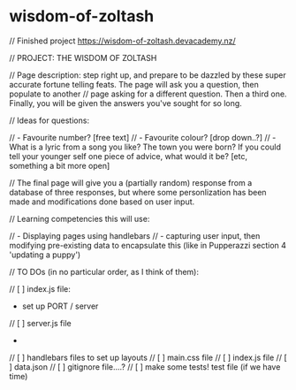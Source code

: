 # wisdom-of-zoltash

// Finished project https://wisdom-of-zoltash.devacademy.nz/

// PROJECT: THE WISDOM OF ZOLTASH

//  Page description: step right up, and prepare to be dazzled by these super accurate fortune telling feats. The page will ask you a question, then populate to another
// page asking for a different question. Then a third one. Finally, you will be given the answers you've sought for so long.

// Ideas for questions:

// - Favourite number? [free text]
// - Favourite colour? [drop down..?]
// - What is a lyric from a song you like? The town you were born? If you could tell your younger self one piece of advice, what would it be? [etc, something a bit more open]

// The final page will give you a (partially random) response from a database of three responses, but where some personlization has been made and modifications done based on user input.

// Learning competencies this will use:

// - Displaying pages using handlebars
// - capturing user input, then modifying pre-existing data to encapsulate this (like in Pupperazzi section 4 'updating a puppy')

// TO DOs (in no particular order, as I think of them):

// [ ] index.js file:

- set up PORT / server

// [ ] server.js file

- 

// [ ] handlebars files to set up layouts
// [ ] main.css file
// [ ] index.js file
// [ ] data.json
// [ ] gitignore file....?
// [ ] make some tests! test file (if we have time)


